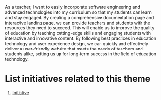 As a teacher, I want to easily incorporate software engineering and advanced technologies into my curriculum so that my students can learn and stay engaged. By creating a comprehensive documentation page and interactive landing page, we can provide teachers and students with the resources they need to succeed. This will enable us to improve the quality of education by teaching cutting-edge skills and engaging students with interactive and innovative content. By following best practices in education technology and user experience design, we can quickly and effectively deliver a user-friendly website that meets the needs of teachers and students alike, setting us up for long-term success in the field of education technology.




# List initiatives related to this theme
1. [Initiative](documentation/templates/theme/initiatives/initiative_template.md)